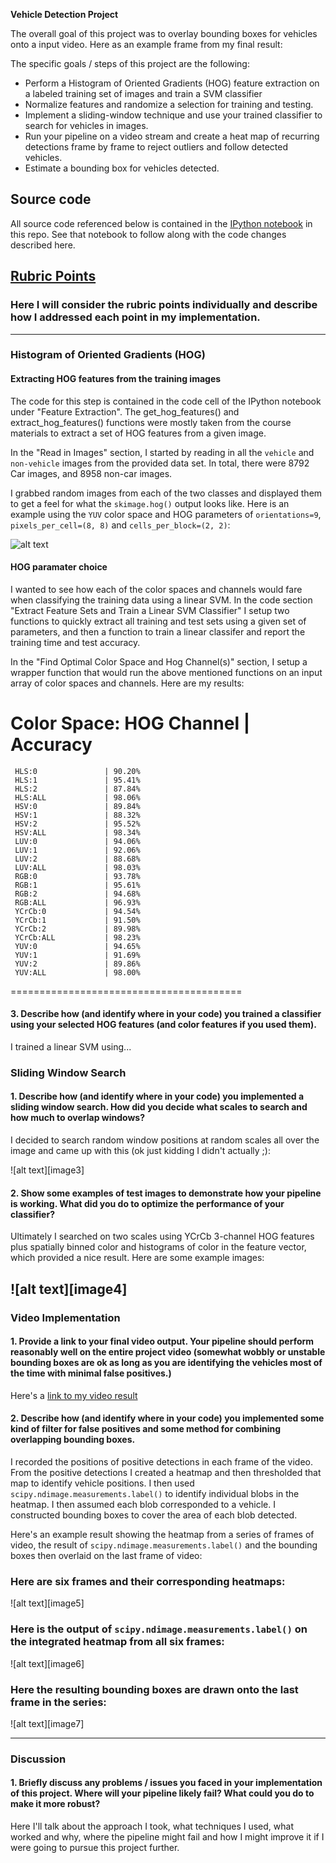 **Vehicle Detection Project**

[//]: # (Image References)
[image1]: ./examples/HOG_features.png

The overall goal of this project was to overlay bounding boxes for vehicles onto a input video.  Here as an example frame from my final result:

The specific goals / steps of this project are the following:

* Perform a Histogram of Oriented Gradients (HOG) feature extraction on a labeled training set of images and train a SVM classifier
* Normalize features and randomize a selection for training and testing.
* Implement a sliding-window technique and use your trained classifier to search for vehicles in images.
* Run your pipeline on a video stream and create a heat map of recurring detections frame by frame to reject outliers and follow detected vehicles.
* Estimate a bounding box for vehicles detected.

## Source code

All source code referenced below is contained in the [IPython notebook](./Detection.ipynb) in this repo.  See that notebook to follow along with the code changes described here. 

## [Rubric Points](https://review.udacity.com/#!/rubrics/513/view)
### Here I will consider the rubric points individually and describe how I addressed each point in my implementation.  

---

### Histogram of Oriented Gradients (HOG)

#### Extracting HOG features from the training images

The code for this step is contained in the code cell of the IPython notebook under "Feature Extraction".  The get_hog_features() and  extract_hog_features() functions were mostly taken from the course materials to extract a set of HOG features from a given image.      

In the "Read in Images" section, I started by reading in all the `vehicle` and `non-vehicle` images from the provided data set.  In total, there were 8792 Car images, and 8958 non-car images.  

I grabbed random images from each of the two classes and displayed them to get a feel for what the `skimage.hog()` output looks like.  Here is an example using the `YUV` color space and HOG parameters of `orientations=9`, `pixels_per_cell=(8, 8)` and `cells_per_block=(2, 2)`:

![alt text][image1]

#### HOG paramater choice

I wanted to see how each of the color spaces and channels would fare when classifying the training data using a linear SVM. In the code section "Extract Feature Sets and Train a Linear SVM Classifier" I setup two functions to quickly extract all training and test sets using a given set of parameters, and then a function to train a linear classifer and report the training time and test accuracy.

In the "Find Optimal Color Space and Hog Channel(s)" section, I setup a wrapper function that would run the above mentioned functions on an input array of color spaces and channels.  Here are my results:

Color Space: HOG Channel | Accuracy
========================================
     HLS:0               | 90.20%
     HLS:1               | 95.41%
     HLS:2               | 87.84%
     HLS:ALL             | 98.06%
     HSV:0               | 89.84%
     HSV:1               | 88.32%
     HSV:2               | 95.52%
     HSV:ALL             | 98.34%
     LUV:0               | 94.06%
     LUV:1               | 92.06%
     LUV:2               | 88.68%
     LUV:ALL             | 98.03%
     RGB:0               | 93.78%
     RGB:1               | 95.61%
     RGB:2               | 94.68%
     RGB:ALL             | 96.93%
     YCrCb:0             | 94.54%
     YCrCb:1             | 91.50%
     YCrCb:2             | 89.98%
     YCrCb:ALL           | 98.23%
     YUV:0               | 94.65%
     YUV:1               | 91.69%
     YUV:2               | 89.86%
     YUV:ALL             | 98.00%
========================================

#### 3. Describe how (and identify where in your code) you trained a classifier using your selected HOG features (and color features if you used them).

I trained a linear SVM using...

### Sliding Window Search

#### 1. Describe how (and identify where in your code) you implemented a sliding window search.  How did you decide what scales to search and how much to overlap windows?

I decided to search random window positions at random scales all over the image and came up with this (ok just kidding I didn't actually ;):

![alt text][image3]

#### 2. Show some examples of test images to demonstrate how your pipeline is working.  What did you do to optimize the performance of your classifier?

Ultimately I searched on two scales using YCrCb 3-channel HOG features plus spatially binned color and histograms of color in the feature vector, which provided a nice result.  Here are some example images:

![alt text][image4]
---

### Video Implementation

#### 1. Provide a link to your final video output.  Your pipeline should perform reasonably well on the entire project video (somewhat wobbly or unstable bounding boxes are ok as long as you are identifying the vehicles most of the time with minimal false positives.)
Here's a [link to my video result](./project_video.mp4)


#### 2. Describe how (and identify where in your code) you implemented some kind of filter for false positives and some method for combining overlapping bounding boxes.

I recorded the positions of positive detections in each frame of the video.  From the positive detections I created a heatmap and then thresholded that map to identify vehicle positions.  I then used `scipy.ndimage.measurements.label()` to identify individual blobs in the heatmap.  I then assumed each blob corresponded to a vehicle.  I constructed bounding boxes to cover the area of each blob detected.  

Here's an example result showing the heatmap from a series of frames of video, the result of `scipy.ndimage.measurements.label()` and the bounding boxes then overlaid on the last frame of video:

### Here are six frames and their corresponding heatmaps:

![alt text][image5]

### Here is the output of `scipy.ndimage.measurements.label()` on the integrated heatmap from all six frames:
![alt text][image6]

### Here the resulting bounding boxes are drawn onto the last frame in the series:
![alt text][image7]



---

### Discussion

#### 1. Briefly discuss any problems / issues you faced in your implementation of this project.  Where will your pipeline likely fail?  What could you do to make it more robust?

Here I'll talk about the approach I took, what techniques I used, what worked and why, where the pipeline might fail and how I might improve it if I were going to pursue this project further.  

